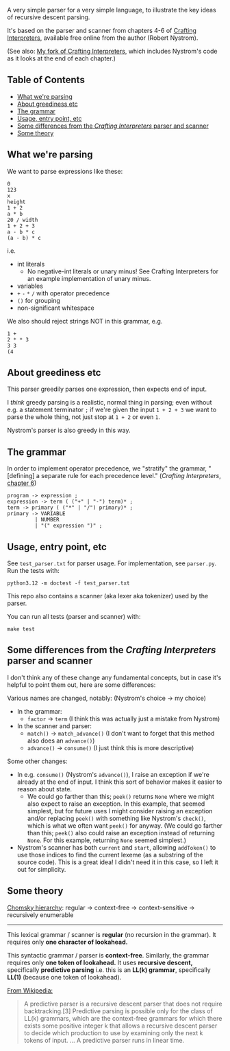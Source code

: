 A very simple parser for a very simple language, to illustrate the key ideas of
recursive descent parsing.

It's based on the parser and scanner from chapters 4-6 of [Crafting
Interpreters](https://craftinginterpreters.com/contents.html), available free
online from the author (Robert Nystrom).

(See also: [My fork of Crafting
Interpreters](https://github.com/prendradjaja/craftinginterpreters), which
includes Nystrom's code as it looks at the end of each chapter.)


## Table of Contents

- [What we're parsing](#what-were-parsing)
- [About greediness etc](#about-greediness-etc)
- [The grammar](#the-grammar)
- [Usage, entry point, etc](#usage-entry-point-etc)
- [Some differences from the _Crafting Interpreters_ parser and scanner](#some-differences-from-the-crafting-interpreters-parser-and-scanner)
- [Some theory](#some-theory)


## What we're parsing

We want to parse expressions like these:

    0
    123
    x
    height
    1 + 2
    a * b
    20 / width
    1 + 2 + 3
    a - b * c
    (a - b) * c

i.e.

- int literals
    - No negative-int literals or unary minus! See Crafting Interpreters for an example implementation of unary minus.
- variables
- `+` `-` `*` `/` with operator precedence
- `()` for grouping
- non-significant whitespace

We also should reject strings NOT in this grammar, e.g.

    1 +
    2 * * 3
    3 3
    (4


## About greediness etc

This parser greedily parses one expression, then expects end of input.

I _think_ greedy parsing is a realistic, normal thing in parsing; even without
e.g. a statement terminator `;` if we're given the input `1 + 2 + 3` we want
to parse the whole thing, not just stop at `1 + 2` or even `1`.

Nystrom's parser is also greedy in this way.


## The grammar

In order to implement operator precedence, we "stratify" the grammar, "[defining]
a separate rule for each precedence level." (_Crafting Interpreters_, [chapter
6](https://craftinginterpreters.com/parsing-expressions.html))

    program -> expression ;
    expression -> term ( ("+" | "-") term)* ;
    term -> primary ( ("*" | "/") primary)* ;
    primary -> VARIABLE
             | NUMBER
             | "(" expression ")" ;


## Usage, entry point, etc

See `test_parser.txt` for parser usage. For implementation, see `parser.py`. Run the tests with:

    python3.12 -m doctest -f test_parser.txt

This repo also contains a scanner (aka lexer aka tokenizer) used by the parser.

You can run all tests (parser and scanner) with:

    make test


## Some differences from the _Crafting Interpreters_ parser and scanner

I don't think any of these change any fundamental concepts, but in case it's
helpful to point them out, here are some differences:

Various names are changed, notably: (Nystrom's choice -> my choice)

- In the grammar:
    - `factor` -> `term` (I think this was actually just a mistake from Nystrom)
- In the scanner and parser:
    - `match()` -> `match_advance()` (I don't want to forget that this method also does an `advance()`)
    - `advance()` -> `consume()` (I just think this is more descriptive)

Some other changes:

- In e.g. `consume()` (Nystrom's `advance()`), I raise an exception if we're already at the end of input. I think this sort of behavior makes it easier to reason about state.
    - We could go farther than this; `peek()` returns `None` where we might
      also expect to raise an exception. In this example, that seemed
      simplest, but for future uses I might consider raising an exception
      and/or replacing `peek()` with something like Nystrom's `check()`, which
      is what we often want `peek()` for anyway.
(We could go farther than this; `peek()` also could raise an exception instead of returning `None`. For this example, returning `None` seemed simplest.)
- Nystrom's scanner has both `current` and `start`, allowing `addToken()` to use those indices to find the current lexeme (as a substring of the source code). This is a great idea! I didn't need it in this case, so I left it out for simplicity.


## Some theory

[Chomsky hierarchy](https://en.wikipedia.org/wiki/Chomsky_hierarchy):
regular -> context-free -> context-sensitive -> recursively enumerable

----

This lexical grammar / scanner is **regular** (no recursion in the grammar).
It requires only **one character of lookahead.**

This syntactic grammar / parser is **context-free**. Similarly, the grammar
requires only **one token of lookahead.** It uses **recursive descent,**
specifically **predictive parsing** i.e. this is an **LL(k) grammar**,
specifically **LL(1)** (because one token of lookahead).

[From Wikipedia:](https://en.wikipedia.org/w/index.php?title=Recursive_descent_parser&oldid=1237251514)

> A predictive parser is a recursive descent parser that does not require
> backtracking.[3] Predictive parsing is possible only for the class of LL(k)
> grammars, which are the context-free grammars for which there exists some
> positive integer k that allows a recursive descent parser to decide which
> production to use by examining only the next k tokens of input. ... A
> predictive parser runs in linear time.
